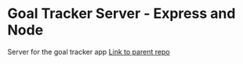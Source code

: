 # Goal Tracker Server - Express and Node
Server for the goal tracker app
[Link to parent repo](git@github.com:BrianLDev/goal-tracker.git)